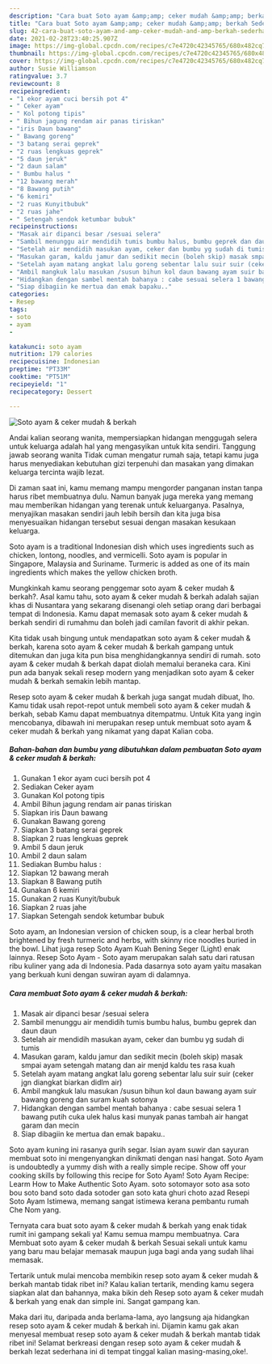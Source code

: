 ```yaml
---
description: "Cara buat Soto ayam &amp;amp; ceker mudah &amp;amp; berkah Sederhana Untuk Jualan"
title: "Cara buat Soto ayam &amp;amp; ceker mudah &amp;amp; berkah Sederhana Untuk Jualan"
slug: 42-cara-buat-soto-ayam-and-amp-ceker-mudah-and-amp-berkah-sederhana-untuk-jualan
date: 2021-02-28T23:40:25.907Z
image: https://img-global.cpcdn.com/recipes/c7e4720c42345765/680x482cq70/soto-ayam-ceker-mudah-berkah-foto-resep-utama.jpg
thumbnail: https://img-global.cpcdn.com/recipes/c7e4720c42345765/680x482cq70/soto-ayam-ceker-mudah-berkah-foto-resep-utama.jpg
cover: https://img-global.cpcdn.com/recipes/c7e4720c42345765/680x482cq70/soto-ayam-ceker-mudah-berkah-foto-resep-utama.jpg
author: Susie Williamson
ratingvalue: 3.7
reviewcount: 8
recipeingredient:
- "1 ekor ayam cuci bersih pot 4"
- " Ceker ayam"
- " Kol potong tipis"
- " Bihun jagung rendam air panas tiriskan"
- "iris Daun bawang"
- " Bawang goreng"
- "3 batang serai geprek"
- "2 ruas lengkuas geprek"
- "5 daun jeruk"
- "2 daun salam"
- " Bumbu halus "
- "12 bawang merah"
- "8 Bawang putih"
- "6 kemiri"
- "2 ruas Kunyitbubuk"
- "2 ruas jahe"
- " Setengah sendok ketumbar bubuk"
recipeinstructions:
- "Masak air dipanci besar /sesuai selera"
- "Sambil menunggu air mendidih tumis bumbu halus, bumbu geprek dan daun daun"
- "Setelah air mendidih masukan ayam, ceker dan bumbu yg sudah di tumis"
- "Masukan garam, kaldu jamur dan sedikit mecin (boleh skip) masak smpai ayam setengah matang dan air menjd kaldu tes rasa kuah"
- "Setelah ayam matang angkat lalu goreng sebentar lalu suir suir (ceker jgn diangkat biarkan didlm air)"
- "Ambil mangkuk lalu masukan /susun bihun kol daun bawang ayam suir bawang goreng dan suram kuah sotonya"
- "Hidangkan dengan sambel mentah bahanya : cabe sesuai selera 1 bawang putih cuka ulek halus kasi munyak panas tambah air hangat garam dan mecin"
- "Siap dibagiin ke mertua dan emak bapaku.."
categories:
- Resep
tags:
- soto
- ayam
- 

katakunci: soto ayam  
nutrition: 179 calories
recipecuisine: Indonesian
preptime: "PT33M"
cooktime: "PT51M"
recipeyield: "1"
recipecategory: Dessert

---
```



![Soto ayam &amp; ceker mudah &amp; berkah](https://img-global.cpcdn.com/recipes/c7e4720c42345765/680x482cq70/soto-ayam-ceker-mudah-berkah-foto-resep-utama.jpg)

Andai kalian seorang wanita, mempersiapkan hidangan menggugah selera untuk keluarga adalah hal yang mengasyikan untuk kita sendiri. Tanggung jawab seorang  wanita Tidak cuman mengatur rumah saja, tetapi kamu juga harus menyediakan kebutuhan gizi terpenuhi dan masakan yang dimakan keluarga tercinta wajib lezat.

Di zaman  saat ini, kamu memang mampu mengorder panganan instan tanpa harus ribet membuatnya dulu. Namun banyak juga mereka yang memang mau memberikan hidangan yang terenak untuk keluarganya. Pasalnya, menyajikan masakan sendiri jauh lebih bersih dan kita juga bisa menyesuaikan hidangan tersebut sesuai dengan masakan kesukaan keluarga. 

Soto ayam is a traditional Indonesian dish which uses ingredients such as chicken, lontong, noodles, and vermicelli. Soto ayam is popular in Singapore, Malaysia and Suriname. Turmeric is added as one of its main ingredients which makes the yellow chicken broth.

Mungkinkah kamu seorang penggemar soto ayam &amp; ceker mudah &amp; berkah?. Asal kamu tahu, soto ayam &amp; ceker mudah &amp; berkah adalah sajian khas di Nusantara yang sekarang disenangi oleh setiap orang dari berbagai tempat di Indonesia. Kamu dapat memasak soto ayam &amp; ceker mudah &amp; berkah sendiri di rumahmu dan boleh jadi camilan favorit di akhir pekan.

Kita tidak usah bingung untuk mendapatkan soto ayam &amp; ceker mudah &amp; berkah, karena soto ayam &amp; ceker mudah &amp; berkah gampang untuk ditemukan dan juga kita pun bisa menghidangkannya sendiri di rumah. soto ayam &amp; ceker mudah &amp; berkah dapat diolah memalui beraneka cara. Kini pun ada banyak sekali resep modern yang menjadikan soto ayam &amp; ceker mudah &amp; berkah semakin lebih mantap.

Resep soto ayam &amp; ceker mudah &amp; berkah juga sangat mudah dibuat, lho. Kamu tidak usah repot-repot untuk membeli soto ayam &amp; ceker mudah &amp; berkah, sebab Kamu dapat membuatnya ditempatmu. Untuk Kita yang ingin mencobanya, dibawah ini merupakan resep untuk membuat soto ayam &amp; ceker mudah &amp; berkah yang nikamat yang dapat Kalian coba.

<!--inarticleads1-->

##### Bahan-bahan dan bumbu yang dibutuhkan dalam pembuatan Soto ayam &amp; ceker mudah &amp; berkah:

1. Gunakan 1 ekor ayam cuci bersih pot 4
1. Sediakan  Ceker ayam
1. Gunakan  Kol potong tipis
1. Ambil  Bihun jagung rendam air panas tiriskan
1. Siapkan iris Daun bawang
1. Gunakan  Bawang goreng
1. Siapkan 3 batang serai geprek
1. Siapkan 2 ruas lengkuas geprek
1. Ambil 5 daun jeruk
1. Ambil 2 daun salam
1. Sediakan  Bumbu halus :
1. Siapkan 12 bawang merah
1. Siapkan 8 Bawang putih
1. Gunakan 6 kemiri
1. Gunakan 2 ruas Kunyit/bubuk
1. Siapkan 2 ruas jahe
1. Siapkan  Setengah sendok ketumbar bubuk


Soto ayam, an Indonesian version of chicken soup, is a clear herbal broth brightened by fresh turmeric and herbs, with skinny rice noodles buried in the bowl. Lihat juga resep Soto Ayam Kuah Bening Seger (Light) enak lainnya. Resep Soto Ayam - Soto ayam merupakan salah satu dari ratusan ribu kuliner yang ada di Indonesia. Pada dasarnya soto ayam yaitu masakan yang berkuah kuni dengan suwiran ayam di dalamnya. 

<!--inarticleads2-->

##### Cara membuat Soto ayam &amp; ceker mudah &amp; berkah:

1. Masak air dipanci besar /sesuai selera
1. Sambil menunggu air mendidih tumis bumbu halus, bumbu geprek dan daun daun
1. Setelah air mendidih masukan ayam, ceker dan bumbu yg sudah di tumis
1. Masukan garam, kaldu jamur dan sedikit mecin (boleh skip) masak smpai ayam setengah matang dan air menjd kaldu tes rasa kuah
1. Setelah ayam matang angkat lalu goreng sebentar lalu suir suir (ceker jgn diangkat biarkan didlm air)
1. Ambil mangkuk lalu masukan /susun bihun kol daun bawang ayam suir bawang goreng dan suram kuah sotonya
1. Hidangkan dengan sambel mentah bahanya : cabe sesuai selera 1 bawang putih cuka ulek halus kasi munyak panas tambah air hangat garam dan mecin
1. Siap dibagiin ke mertua dan emak bapaku..


Soto ayam kuning ini rasanya gurih segar. Isian ayam suwir dan sayuran membuat soto ini mengenyangkan dinikmati dengan nasi hangat. Soto Ayam is undoubtedly a yummy dish with a really simple recipe. Show off your cooking skills by following this recipe for Soto Ayam! Soto Ayam Recipe: Learm How to Make Authentic Soto Ayam. soto sotomayor soto asa soto bou soto band soto dada sotoder gan soto kata ghuri choto azad Resepi Soto Ayam Istimewa, memang sangat istimewa kerana pembantu rumah Che Nom yang. 

Ternyata cara buat soto ayam &amp; ceker mudah &amp; berkah yang enak tidak rumit ini gampang sekali ya! Kamu semua mampu membuatnya. Cara Membuat soto ayam &amp; ceker mudah &amp; berkah Sesuai sekali untuk kamu yang baru mau belajar memasak maupun juga bagi anda yang sudah lihai memasak.

Tertarik untuk mulai mencoba membikin resep soto ayam &amp; ceker mudah &amp; berkah mantab tidak ribet ini? Kalau kalian tertarik, mending kamu segera siapkan alat dan bahannya, maka bikin deh Resep soto ayam &amp; ceker mudah &amp; berkah yang enak dan simple ini. Sangat gampang kan. 

Maka dari itu, daripada anda berlama-lama, ayo langsung aja hidangkan resep soto ayam &amp; ceker mudah &amp; berkah ini. Dijamin kamu gak akan menyesal membuat resep soto ayam &amp; ceker mudah &amp; berkah mantab tidak ribet ini! Selamat berkreasi dengan resep soto ayam &amp; ceker mudah &amp; berkah lezat sederhana ini di tempat tinggal kalian masing-masing,oke!.

